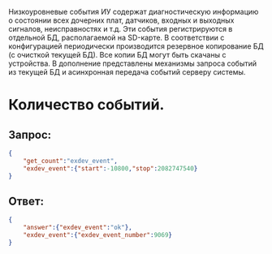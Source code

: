 Низкоуровневые события ИУ содержат диагностическую информацию о состоянии всех дочерних плат, датчиков, входных и выходных сигналов, неисправностях и т.д. Эти события регистрируются в отдельной БД, располагаемой на SD-карте. В соответствии с конфигурацией периодически производится резервное копирование БД (с очисткой текущей БД). Все копии БД могут быть скачаны с устройства. В дополнение представлены механизмы запроса событий из текущей БД и асинхронная передача событий серверу системы.

# Количество событий.
## Запрос:
```json
{
    "get_count":"exdev_event",
    "exdev_event":{"start":-10800,"stop":2082747540}
}
```

## Ответ:
```json
{
    "answer":{"exdev_event":"ok"},
    "exdev_event":{"exdev_event_number":9069}
}
```  